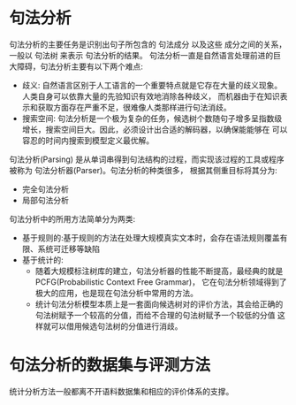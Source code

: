 # 句法分析
句法分析的主要任务是识别出句子所包含的 句法成分 以及这些 成分之间的关系，一般以 句法树 来表示 句法分析的结果。
句法分析一直是自然语言处理前进的巨大障碍，句法分析主要有以下两个难点:
* 歧义: 自然语言区别于人工语言的一个重要特点就是它存在大量的歧义现象。人类自身可以依靠大量的先验知识有效地消除各种歧义， 而机器由于在知识表示和获取方面存在严重不足，很难像人类那样进行句法消歧。
* 搜索空间: 句法分析是一个极为复杂的任务，候选树个数随句子增多呈指数级增长，搜索空间巨大。因此，必须设计出合适的解码器，以确保能能够在 可以容忍的时间内搜索到模型定义最优解。

句法分析(Parsing) 是从单词串得到句法结构的过程，而实现该过程的工具或程序被称为 句法分析器(Parser)。句法分析的种类很多， 根据其侧重目标将其分为:
* 完全句法分析
* 局部句法分析

句法分析中的所用方法简单分为两类:
* 基于规则的:基于规则的方法在处理大规模真实文本时，会存在语法规则覆盖有限、系统可迁移等缺陷
* 基于统计的:
    * 随着大规模标注树库的建立，句法分析器的性能不断提高，最经典的就是 PCFG(Probabilistic Context Free Grammar)， 它在句法分析领域得到了极大的应用，也是现在句法分析中常用的方法。
    * 统计句法分析模型本质上是一套面向候选树对的评价方法，其会给正确的句法树赋予一个较高的分值，而给不合理的句法树赋予一个较低的分值 这样就可以借用候选句法树的分值进行消歧。

# 句法分析的数据集与评测方法
统计分析方法一般都离不开语料数据集和相应的评价体系的支撑。